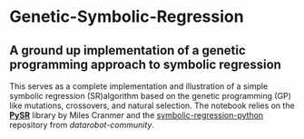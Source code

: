 # Genetic-Symbolic-Regression
## A ground up implementation of a genetic programming approach to symbolic regression

This serves as a complete implementation and illustration of a simple symbolic regression (SR)algorithm based on the genetic programming (GP) like mutations, crossovers, and natural selection. The notebook relies on the [**PySR**](https://arxiv.org/abs/2305.01582) library by Miles Cranmer and the [symbolic-regression-python](https://github.com/datarobot-community/symbolic-regression-python/tree/master) repository from *datarobot-community*.